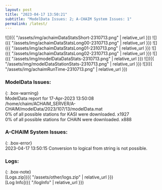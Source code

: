 ```yaml
---
layout: post
title: "2023-04-17 13:50:21"
subtitle: "ModelData Issues: 2; A-CHAIM System Issues: 1"
permalink: /latest/
---
```


![]({{ "/assets/img/achaimDataStatsShort-2310713.png" | relative_url }})
![]({{ "/assets/img/achaimDataStatsLong00-2310713.png" | relative_url }})
![]({{ "/assets/img/achaimDataStatsLong01-2310713.png" | relative_url }})
![]({{ "/assets/img/achaimDataStatsLong02-2310713.png" | relative_url }})
![]({{ "/assets/img/modelDataDataStats-2310713.png" | relative_url }})
![]({{ "/assets/img/modelDataStationStats-2310713.png" | relative_url }})
![]({{ "/assets/img/achaimRunTime-2310713.png" | relative_url }})


### ModelData Issues:  
  
{: .box-warning}  
 ModelData report for 17-Apr-2023 13:50:08   
 /home/chaim/ACHAIM_SERVER/A-CHAIM/modelData/2023/107/13/modelData.mat   
 0% of all possible stations for KASI were downloaded. x1927   
 0% of all possible stations for CHAIN were downloaded. x888   
  
### A-CHAIM System Issues:  
  
{: .box-error}  
2023-04-17 13:50:15 Conversion to logical from string is not possible.  

### Logs:  
  
{: .box-note}  
[Logs.zip]({{ "/assets/other/logs.zip" | relative_url }})  
[Log Info]({{ "/logInfo" | relative_url }})  
